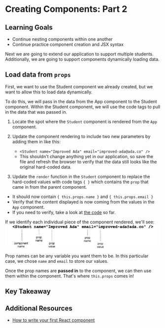 # Creating Components: Part 2

## Learning Goals
- Continue nesting components within one another
- Continue practice component creation and JSX syntax

Next we are going to extend our application to support multiple students. Additionally, we are going to support components dynamically loading data.

## Load data from `props`

First, we want to use the Student component we already created, but we want to allow this to load data dynamically.

To do this, we will pass in the data from the App component to the Student component. Within the Student component, we will  use the code tags to pull in the data that was passed in.

1. Locate the spot where the `Student` component is rendered from the `App` component.

1. Update the component rendering to include two new parameters by adding them in like this:  
    - `<Student name="Improved Ada" email="improved-ada@ada.co" />`
    - This shouldn't change anything yet in our application, so save the file and refresh the browser to verify that the data still looks like the original hard-coded data.

1. Update the `render` function in the `Student` component to replace the hard-coded values with code tags `{ }` which contains the `prop` that came in from the parent component.  
  - It should now contain `{ this.props.name }` and `{ this.props.email }`
  - Verify that the content displayed is now coming from the values in the `App` component.
  - If you need to verify, take a look at [the code](https://github.com/AdaGold/react-hello-world/tree/part-3/src) so far.


If we identify each individual piece of the component rendered, we'll see:
![component prop breakdown](images/component-prop-breakdown.png)

Prop names can be any variable you want them to be. In this particular case, we chose `name` and `email` to store our values.

Once the prop names are **passed in** to the component, we can then use them within the component. That's where `this.props` comes in!

## Key Takeaway


## Additional Resources
- [How to write your first React component](https://medium.freecodecamp.org/how-to-write-your-first-react-js-component-d728d759cabc)
